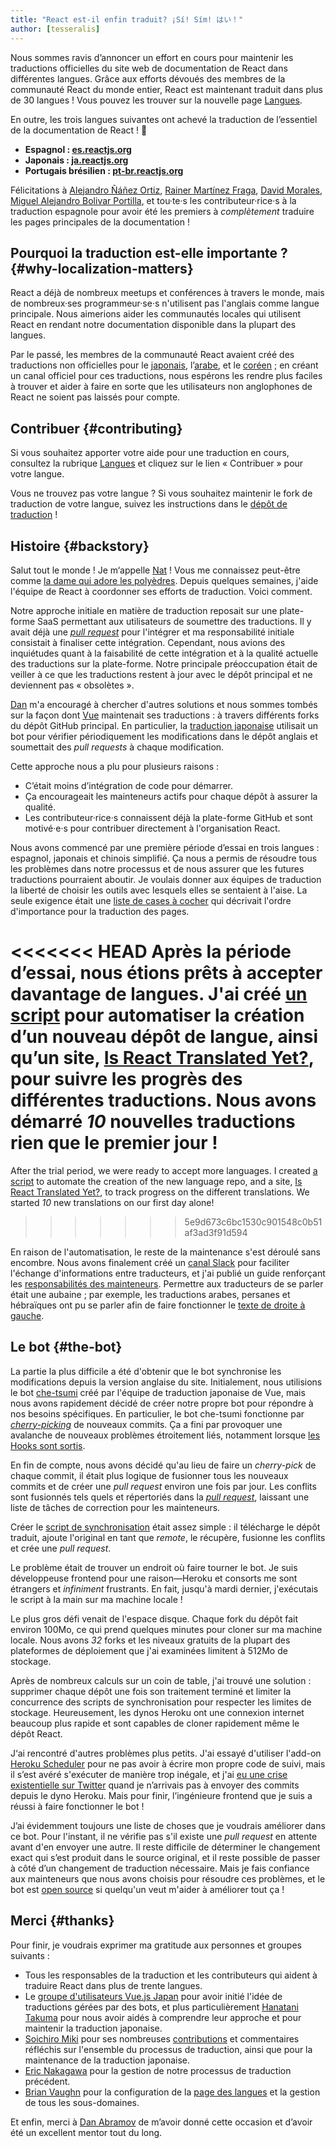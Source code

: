 ```yaml
---
title: "React est-il enfin traduit? ¡Sí! Sím! はい！"
author: [tesseralis]
---
```


Nous sommes ravis d’annoncer un effort en cours pour maintenir les traductions officielles du site web de documentation de React dans différentes langues. Grâce aux efforts dévoués des membres de la communauté React du monde entier, React est maintenant traduit dans plus de 30 langues ! Vous pouvez les trouver sur la nouvelle page [Langues](/languages).

En outre, les trois langues suivantes ont achevé la traduction de l’essentiel de la documentation de React ! 🎉

* **Espagnol : [es.reactjs.org](https://es.reactjs.org)**
* **Japonais : [ja.reactjs.org](https://ja.reactjs.org)**
* **Portugais brésilien : [pt-br.reactjs.org](https://pt-br.reactjs.org)**

Félicitations à [Alejandro Ñáñez Ortiz](https://github.com/alejandronanez), [Rainer Martínez Fraga](https://github.com/carburo), [David Morales](https://github.com/dmorales), [Miguel Alejandro Bolivar Portilla](https://github.com/Darking360), et tou·te·s les contributeur·rice·s à la traduction espagnole pour avoir été les premiers à *complètement* traduire les pages principales de la documentation !

## Pourquoi la traduction est-elle importante ? {#why-localization-matters}

React a déjà de nombreux meetups et conférences à travers le monde, mais de nombreux·ses programmeur·se·s n'utilisent pas l'anglais comme langue principale. Nous aimerions aider les communautés locales qui utilisent React en rendant notre documentation disponible dans la plupart des langues.

Par le passé, les membres de la communauté React avaient créé des traductions non officielles pour le [japonais](https://github.com/discountry/react), l’[arabe](https://wiki.hsoub.com/React), et le [coréen](https://github.com/reactjs/ko.reactjs.org/issues/4) ; en créant un canal officiel pour ces traductions, nous espérons les rendre plus faciles à trouver et aider à faire en sorte que les utilisateurs non anglophones de React ne soient pas laissés pour compte.

## Contribuer {#contributing}

Si vous souhaitez apporter votre aide pour une traduction en cours, consultez la rubrique [Langues](/languages) et cliquez sur le lien « Contribuer » pour votre langue.

Vous ne trouvez pas votre langue ? Si vous souhaitez maintenir le fork de traduction de votre langue, suivez les instructions dans le [dépôt de traduction](https://github.com/reactjs/reactjs.org-translation#starting-a-new-translation) !

## Histoire {#backstory}

Salut tout le monde ! Je m‘appelle [Nat](https://twitter.com/tesseralis) ! Vous me connaissez peut-être comme [la dame qui adore les polyèdres](https://www.youtube.com/watch?v=Ew-UzGC8RqQ). Depuis quelques semaines, j'aide l'équipe de React à coordonner ses efforts de traduction. Voici comment.

Notre approche initiale en matière de traduction reposait sur une plate-forme SaaS permettant aux utilisateurs de soumettre des traductions. Il y avait déjà une [*pull request*](https://github.com/reactjs/reactjs.org/pull/873) pour l'intégrer et ma responsabilité initiale consistait à finaliser cette intégration. Cependant, nous avions des inquiétudes quant à la faisabilité de cette intégration et à la qualité actuelle des traductions sur la plate-forme. Notre principale préoccupation était de veiller à ce que les traductions restent à jour avec le dépôt principal et ne deviennent pas « obsolètes ».

[Dan](https://twitter.com/dan_abramov) m'a encouragé à chercher d'autres solutions et nous sommes tombés sur la façon dont [Vue](https://vuejs.org) maintenait ses traductions : à travers différents forks du dépôt GitHub principal.  En particulier, la [traduction japonaise](https://jp.vuejs.org) utilisait un bot pour vérifier périodiquement les modifications dans le dépôt anglais et soumettait des *pull requests* à chaque modification.

Cette approche nous a plu pour plusieurs raisons :

* C’était moins d’intégration de code pour démarrer.
* Ça encourageait les mainteneurs actifs pour chaque dépôt à assurer la qualité.
* Les contributeur·rice·s connaissent déjà la plate-forme GitHub et sont motivé·e·s pour contribuer directement à l'organisation React.

Nous avons commencé par une première période d’essai en trois langues : espagnol, japonais et chinois simplifié. Ça nous a permis de résoudre tous les problèmes dans notre processus et de nous assurer que les futures traductions pourraient aboutir. Je voulais donner aux équipes de traduction la liberté de choisir les outils avec lesquels elles se sentaient à l'aise. La seule exigence était une [liste de cases à cocher](https://github.com/reactjs/reactjs.org-translation/blob/master/PROGRESS.template.md) qui décrivait l'ordre d'importance pour la traduction des pages.

<<<<<<< HEAD
Après la période d’essai, nous étions prêts à accepter davantage de langues. J'ai créé [un script](https://github.com/reactjs/reactjs.org-translation/blob/master/scripts/create.js) pour automatiser la création d’un nouveau dépôt de langue, ainsi qu’un site, [Is React Translated Yet?](https://isreacttranslatedyet.com), pour suivre les progrès des différentes traductions. Nous avons démarré *10* nouvelles traductions rien que le premier jour !
=======
After the trial period, we were ready to accept more languages. I created [a script](https://github.com/reactjs/reactjs.org-translation/blob/master/scripts/create.js) to automate the creation of the new language repo, and a site, [Is React Translated Yet?](https://translations.reactjs.org), to track progress on the different translations. We started *10* new translations on our first day alone!
>>>>>>> 5e9d673c6bc1530c901548c0b51af3ad3f91d594

En raison de l'automatisation, le reste de la maintenance s'est déroulé sans encombre. Nous avons finalement créé un [canal Slack](https://rt-slack-invite.herokuapp.com) pour faciliter l'échange d'informations entre traducteurs, et j'ai publié un guide renforçant les [responsabilités des mainteneurs](https://github.com/reactjs/reactjs.org-translation/blob/master/maintainer-guide.md). Permettre aux traducteurs de se parler était une aubaine ; par exemple, les traductions arabes, persanes et hébraïques ont pu se parler afin de faire fonctionner le [texte de droite à gauche](https://en.wikipedia.org/wiki/Right-to-left).

## Le bot {#the-bot}

La partie la plus difficile a été d'obtenir que le bot synchronise les modifications depuis la version anglaise du site. Initialement, nous utilisions le bot [che-tsumi](https://github.com/vuejs-jp/che-tsumi) créé par l'équipe de traduction japonaise de Vue, mais nous avons rapidement décidé de créer notre propre bot pour répondre à nos besoins spécifiques. En particulier, le bot che-tsumi fonctionne par [*cherry-picking*](https://git-scm.com/docs/git-cherry-pick) de nouveaux commits. Ça a fini par provoquer une avalanche de nouveaux problèmes étroitement liés, notamment lorsque [les Hooks sont sortis](/blog/2019/02/06/react-v16.8.0.html).

En fin de compte, nous avons décidé qu'au lieu de faire un *cherry-pick* de chaque commit, il était plus logique de fusionner tous les nouveaux commits et de créer une *pull request* environ une fois par jour. Les conflits sont fusionnés tels quels et répertoriés dans la [*pull request*](https://github.com/reactjs/pt-BR.reactjs.org/pull/114), laissant une liste de tâches de correction pour les mainteneurs.

Créer le [script de synchronisation](https://github.com/reactjs/reactjs.org-translation/blob/master/scripts/sync.js) était assez simple : il télécharge le dépôt traduit, ajoute l'original en tant que *remote*, le récupère, fusionne les conflits et crée une *pull request*.

Le problème était de trouver un endroit où faire tourner le bot. Je suis développeuse frontend pour une raison—Heroku et consorts me sont étrangers et *infiniment* frustrants. En fait, jusqu'à mardi dernier, j'exécutais le script à la main sur ma machine locale !

Le plus gros défi venait de l'espace disque. Chaque fork du dépôt fait environ 100Mo, ce qui prend quelques minutes pour cloner sur ma machine locale. Nous avons *32* forks et les niveaux gratuits de la plupart des plateformes de déploiement que j'ai examinées limitent à 512Mo de stockage.

Après de nombreux calculs sur un coin de table, j'ai trouvé une solution : supprimer chaque dépôt une fois son traitement terminé et limiter la concurrence des scripts de synchronisation pour respecter les limites de stockage. Heureusement, les dynos Heroku ont une connexion internet beaucoup plus rapide et sont capables de cloner rapidement même le dépôt React.

J‘ai rencontré d'autres problèmes plus petits. J'ai essayé d'utiliser l'add-on [Heroku Scheduler](https://elements.heroku.com/addons/scheduler) pour ne pas avoir à écrire mon propre code de suivi, mais il s’est avéré s'exécuter de manière trop inégale, et j'ai [eu une crise existentielle sur Twitter](https://twitter.com/tesseralis/status/1097387938088796160) quand je n’arrivais pas à envoyer des commits depuis le dyno Heroku. Mais pour finir, l’ingénieure frontend que je suis a réussi à faire fonctionner le bot !

J’ai évidemment toujours une liste de choses que je voudrais améliorer dans ce bot. Pour l'instant, il ne vérifie pas s'il existe une *pull request* en attente avant d'en envoyer une autre. Il reste difficile de déterminer le changement exact qui s’est produit dans le source original, et il reste possible de passer à côté d’un changement de traduction nécessaire. Mais je fais confiance aux mainteneurs que nous avons choisis pour résoudre ces problèmes, et le bot est [open source](https://github.com/reactjs/reactjs.org-translation) si quelqu'un veut m'aider à améliorer tout ça !

## Merci {#thanks}

Pour finir, je voudrais exprimer ma gratitude aux personnes et groupes suivants :

 * Tous les responsables de la traduction et les contributeurs qui aident à traduire React dans plus de trente langues.
 * Le [groupe d'utilisateurs Vue.js Japan](https://github.com/vuejs-jp) pour avoir initié l'idée de traductions gérées par des bots, et plus particulièrement [Hanatani Takuma](https://github.com/potato4d) pour nous avoir aidés à comprendre leur approche et pour maintenir la traduction japonaise.
 * [Soichiro Miki](https://github.com/smikitky) pour ses nombreuses [contributions](https://github.com/reactjs/reactjs.org/pull/1636) et commentaires réfléchis sur l'ensemble du processus de traduction, ainsi que pour la maintenance de la traduction japonaise.
 * [Eric Nakagawa](https://github.com/ericnakagawa) pour la gestion de notre processus de traduction précédent.
 * [Brian Vaughn](https://github.com/bvaughn) pour la configuration de la [page des langues](/languages) et la gestion de tous les sous-domaines.

 Et enfin, merci à [Dan Abramov](https://twitter.com/dan_abramov) de m’avoir donné cette occasion et d’avoir été un excellent mentor tout du long.
